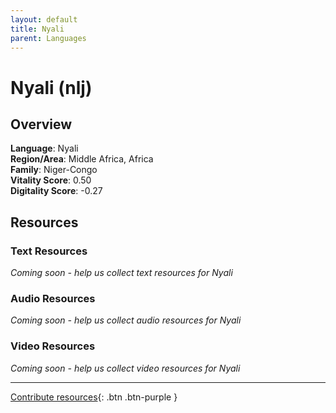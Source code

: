 ```yaml
---
layout: default
title: Nyali
parent: Languages
---
```


# Nyali (nlj)

## Overview

**Language**: Nyali  
**Region/Area**: Middle Africa, Africa  
**Family**: Niger-Congo  
**Vitality Score**: 0.50  
**Digitality Score**: -0.27  

## Resources

### Text Resources
*Coming soon - help us collect text resources for Nyali*

### Audio Resources
*Coming soon - help us collect audio resources for Nyali*

### Video Resources
*Coming soon - help us collect video resources for Nyali*

---

[Contribute resources](https://fairtrain.github.io/){: .btn .btn-purple }
